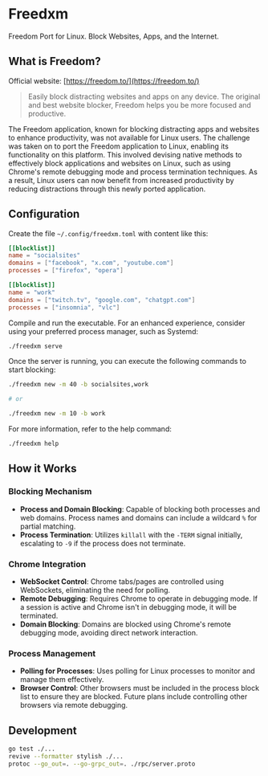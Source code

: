 # Freedxm

Freedom Port for Linux. Block Websites, Apps, and the Internet.

## What is Freedom?

Official website: [https://freedom.to/](https://freedom.to/)

> Easily block distracting websites and apps on any device. The original and best website blocker, Freedom helps you be more focused and productive.

The Freedom application, known for blocking distracting apps and websites to enhance productivity, was not available for Linux users. The challenge was taken on to port the Freedom application to Linux, enabling its functionality on this platform. This involved devising native methods to effectively block applications and websites on Linux, such as using Chrome's remote debugging mode and process termination techniques. As a result, Linux users can now benefit from increased productivity by reducing distractions through this newly ported application.

## Configuration

Create the file `~/.config/freedxm.toml` with content like this:

```toml
[[blocklist]]
name = "socialsites"
domains = ["facebook", "x.com", "youtube.com"]
processes = ["firefox", "opera"]

[[blocklist]]
name = "work"
domains = ["twitch.tv", "google.com", "chatgpt.com"]
processes = ["insomnia", "vlc"]
```

Compile and run the executable. For an enhanced experience, consider using your preferred process manager, such as Systemd:

```sh
./freedxm serve
```

Once the server is running, you can execute the following commands to start blocking:

```sh
./freedxm new -m 40 -b socialsites,work

# or

./freedxm new -m 10 -b work
```

For more information, refer to the help command:

```sh
./freedxm help
```

## How it Works

### Blocking Mechanism

- **Process and Domain Blocking**: Capable of blocking both processes and web domains. Process names and domains can include a wildcard `%` for partial matching.
- **Process Termination**: Utilizes `killall` with the `-TERM` signal initially, escalating to `-9` if the process does not terminate.

### Chrome Integration

- **WebSocket Control**: Chrome tabs/pages are controlled using WebSockets, eliminating the need for polling.
- **Remote Debugging**: Requires Chrome to operate in debugging mode. If a session is active and Chrome isn't in debugging mode, it will be terminated.
- **Domain Blocking**: Domains are blocked using Chrome's remote debugging mode, avoiding direct network interaction.

### Process Management

- **Polling for Processes**: Uses polling for Linux processes to monitor and manage them effectively.
- **Browser Control**: Other browsers must be included in the process block list to ensure they are blocked. Future plans include controlling other browsers via remote debugging.


## Development

```sh
go test ./...
revive --formatter stylish ./...
protoc --go_out=. --go-grpc_out=. ./rpc/server.proto
```
